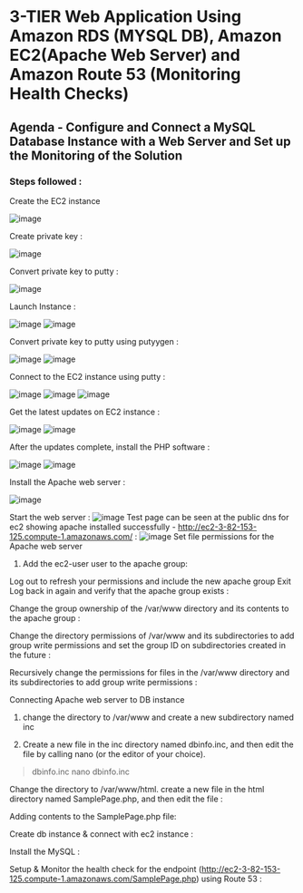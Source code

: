# 3-TIER Web Application Using Amazon RDS (MYSQL DB), Amazon EC2(Apache Web Server) and Amazon Route 53 (Monitoring Health Checks)

## Agenda - Configure and Connect a MySQL Database Instance with a Web Server and Set up the Monitoring of the Solution

### Steps followed :

Create the EC2 instance

 ![image](https://github.com/rnainani/AWSPracticeProjects/assets/25031921/1b1ddfb8-284d-4cd7-a785-c50f94ae2b6d)

Create private key :

![image](https://github.com/rnainani/AWSPracticeProjects/assets/25031921/f8f78ecb-9407-4b9a-9742-6a3ffa8caa16)

Convert private key to putty :
 
![image](https://github.com/rnainani/AWSPracticeProjects/assets/25031921/3184cc2f-291f-4420-8146-ef84e6c99649)

Launch Instance :
 
![image](https://github.com/rnainani/AWSPracticeProjects/assets/25031921/0b5bf8b2-c648-4e42-8cd7-91c1a76829ff)
![image](https://github.com/rnainani/AWSPracticeProjects/assets/25031921/d60e1d70-36d1-4751-9f34-66591ac19a73)
 
Convert private key to putty using putyygen :
 
![image](https://github.com/rnainani/AWSPracticeProjects/assets/25031921/6256550f-1d34-406d-9e16-d77db63dd139)
![image](https://github.com/rnainani/AWSPracticeProjects/assets/25031921/319487fa-bded-46c2-a312-c2b8b775b160)

Connect to the EC2 instance using putty :
 
![image](https://github.com/rnainani/AWSPracticeProjects/assets/25031921/a022ed3f-2883-413c-8bd9-ca98a854f020)
![image](https://github.com/rnainani/AWSPracticeProjects/assets/25031921/6e408ec3-7549-44a2-9ccf-76235039c051)
![image](https://github.com/rnainani/AWSPracticeProjects/assets/25031921/b8817b07-8c47-40af-ae5b-7d4ce1823472)

Get the latest updates on EC2 instance :
 
![image](https://github.com/rnainani/AWSPracticeProjects/assets/25031921/1a94cd4b-0936-4bb0-8c17-401650466b44)
![image](https://github.com/rnainani/AWSPracticeProjects/assets/25031921/7e2abdbd-9526-4c58-9c33-e552c8e5cae0)
 
After the updates complete, install the PHP software :  
 
![image](https://github.com/rnainani/AWSPracticeProjects/assets/25031921/42c0df61-27b0-47ea-b44c-919a37a68c8d)
![image](https://github.com/rnainani/AWSPracticeProjects/assets/25031921/4766ef80-7d32-47f9-a224-b0dff9d99357)

Install the Apache web server :

![image](https://github.com/rnainani/AWSPracticeProjects/assets/25031921/756a3872-6852-49de-8d86-2dfbc7465e21)

Start the web server :
![image](https://github.com/rnainani/AWSPracticeProjects/assets/25031921/23997beb-7b2f-43f0-b3ff-4cc22c139098)
Test page can be seen at the public dns for ec2 showing apache installed successfully - http://ec2-3-82-153-125.compute-1.amazonaws.com/ :
![image](https://github.com/rnainani/AWSPracticeProjects/assets/25031921/373b46fe-cc61-4f1e-b596-0f9c370f71d1)
Set file permissions for the Apache web server
1.	Add the ec2-user user to the apache group: 

 
Log out to refresh your permissions and include the new apache group
Exit
Log back in again and verify that the apache group exists :
 
Change the group ownership of the /var/www directory and its contents to the apache group :
 

Change the directory permissions of /var/www and its subdirectories to add group write permissions and set the group ID on subdirectories created in the future :
 
Recursively change the permissions for files in the /var/www directory and its subdirectories to add group write permissions :
 
Connecting Apache web server to DB instance
1.	change the directory to /var/www and create a new subdirectory named inc
 
2.	Create a new file in the inc directory named dbinfo.inc, and then edit the file by calling nano (or the editor of your choice).
>dbinfo.inc
nano dbinfo.inc
 
 
Change the directory to /var/www/html.
create a new file in the html directory named SamplePage.php, and then edit the file : 
 
Adding contents to the SamplePage.php file:
 







Create db instance & connect with ec2 instance :
 
 
 
 

Install the MySQL : 
 
 
 

Setup & Monitor the health check for the endpoint (http://ec2-3-82-153-125.compute-1.amazonaws.com/SamplePage.php) using Route 53 : 
